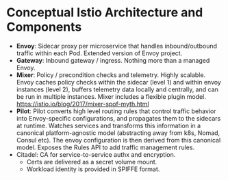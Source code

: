 # Conceptual Istio Architecture and Components


- **Envoy**: Sidecar proxy per microservice that handles inbound/outbound traffic within each Pod. Extended version of Envoy project.
- **Gateway**: Inbound gateway / ingress. Nothing more than a managed Envoy.
- **Mixer**: Policy / precondition checks and telemetry. Highly scalable.
Envoy caches policy checks within the sidecar (level 1) and within envoy instances (level 2), buffers telemetry data locally and centrally, and can be run in multiple instances.
Mixer includes a flexible plugin model.
https://istio.io/blog/2017/mixer-spof-myth.html
- **Pilot**: Pilot converts high level routing rules that control traffic behavior into Envoy-specific configurations, and propagates them to the sidecars at runtime.
Watches services and transforms this information in a canonical platform-agnostic model (abstracting away from k8s, Nomad, Consul etc).
The envoy configuration is then derived from this canonical model. Exposes the Rules API to add traffic management rules.
- Citadel: CA for service-to-service authx and encryption.
  - Certs are delivered as a secret volume mount.
  - Workload identity is provided in SPIFFE format.
